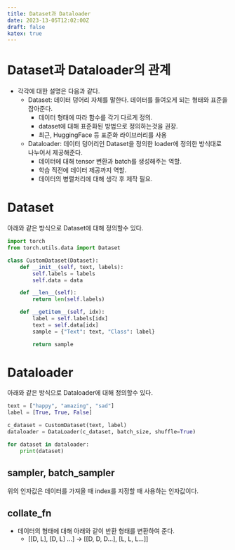 ```yaml
---
title: Dataset과 Dataloader
date: 2023-13-05T12:02:00Z
draft: false
katex: true
---
```


# Dataset과 Dataloader의 관계

- 각각에 대한 설명은 다음과 같다.
    - Dataset: 데이터 덩어리 자체를 말한다. 데이터를 들여오게 되는 형태와 표준을 잡아준다.
        - 데이터 형태에 따라 함수를 각기 다르게 정의.
        - dataset에 대해 표준화된 방법으로 정의하는것을 권장.
        - 최근, HuggingFace 등 표준화 라이브러리를 사용
    - Dataloader: 데이터 덩어리인 Dataset을 정의한 loader에 정의한 방식대로 나누어서 제공해준다.
        - 데이터에 대해 tensor 변환과 batch를 생성해주는 역할.
        - 학습 직전에 데이터 제공까지 역할.
        - 데이터의 병렬처리에 대해 생각 후 제작 필요.

# Dataset

아래와 같은 방식으로 Dataset에 대해 정의할수 있다. 

```python
import torch
from torch.utils.data import Dataset

class CustomDataset(Dataset):
	def __init__(self, text, labels):
		self.labels = labels
		self.data = data

	def __len__(self):
		return len(self.labels)

	def __getitem__(self, idx):
		label = self.labels[idx]
		text = self.data[idx]
		sample = {"Text": text, "Class": label}

		return sample
```

# Dataloader

아래와 같은 방식으로 Dataloader에 대해 정의할수 있다. 

```python
text = ["happy", "amazing", "sad"]
label = [True, True, False]

c_dataset = CustomDataset(text, label)
dataloader = DataLoader(c_dataset, batch_size, shuffle=True)

for dataset in dataloader:
	print(dataset)
```

## sampler, batch_sampler

위의 인자값은 데이터를 가져올 때 index를 지정할 때 사용하는 인자값이다. 

## collate_fn

- 데이터의 형태에 대해 아래와 같이 반환 형태를 변환하여 준다.
    - [[D, L], [D, L] …] → [[D, D, D…], [L, L, L…]]
